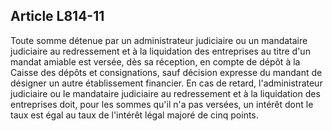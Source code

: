 Article L814-11
----
Toute somme détenue par un administrateur judiciaire ou un mandataire judiciaire
au redressement et à la liquidation des entreprises au titre d'un mandat amiable
est versée, dès sa réception, en compte de dépôt à la Caisse des dépôts et
consignations, sauf décision expresse du mandant de désigner un autre
établissement financier. En cas de retard, l'administrateur judiciaire ou le
mandataire judiciaire au redressement et à la liquidation des entreprises doit,
pour les sommes qu'il n'a pas versées, un intérêt dont le taux est égal au taux
de l'intérêt légal majoré de cinq points.
